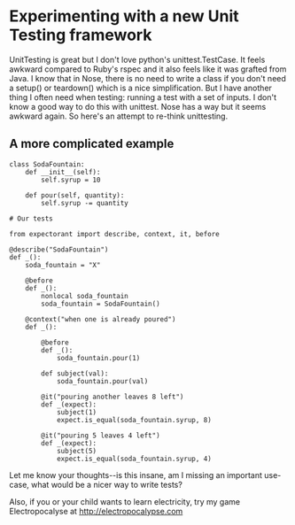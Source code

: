 Experimenting with a new Unit Testing framework
===============================================

UnitTesting is great but I don't love python's unittest.TestCase. It
feels awkward compared to Ruby's rspec and it also feels like it was
grafted from Java. I know that in Nose, there is no need to write a
class if you don't need a setup() or teardown() which is a nice
simplification. But I have another thing I often need when testing:
running a test with a set of inputs. I don't know a good way to do
this with unittest. Nose has a way but it seems awkward again. So
here's an attempt to re-think unittesting.


## A more complicated example
    class SodaFountain:
        def __init__(self):
            self.syrup = 10

        def pour(self, quantity):
            self.syrup -= quantity

    # Our tests

    from expectorant import describe, context, it, before

    @describe("SodaFountain")
    def _():
        soda_fountain = "X"

        @before
        def _():
            nonlocal soda_fountain
            soda_fountain = SodaFountain()

        @context("when one is already poured")
        def _():

            @before
            def _():
                soda_fountain.pour(1)

            def subject(val):
                soda_fountain.pour(val)

            @it("pouring another leaves 8 left")
            def _(expect):
                subject(1)
                expect.is_equal(soda_fountain.syrup, 8)

            @it("pouring 5 leaves 4 left")
            def _(expect):
                subject(5)
                expect.is_equal(soda_fountain.syrup, 4)


Let me know your thoughts--is this insane, am I missing an important use-case, what would be a nicer way to write tests?

Also, if you or your child wants to learn electricity, try my game Electropocalyse at http://electropocalypse.com

